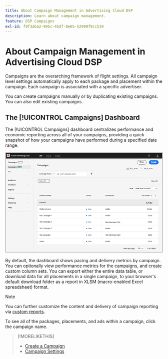 ```yaml
---
title: About Campaign Management in Advertising Cloud DSP
description: Learn about campaign management.
feature: DSP Campaigns
exl-id: f9f3aba2-995c-45df-8e65-52999f9cc539
---
```

# About Campaign Management in Advertising Cloud DSP

Campaigns are the overarching framework of flight settings. All campaign level settings automatically apply to each package and placement within the campaign. Each campaign is associated with a specific advertiser.

You can create campaigns manually or by duplicating existing campaigns. You can also edit existing campaigns.

## The [!UICONTROL Campaigns] Dashboard

<!-- standardize on "dashboard" or "view" -->
The [!UICONTROL Campaigns] dashboard centralizes performance and economic reporting across all of your campaigns, providing a quick snapshot of how your campaigns have performed during a specified date range.

![Campaigns dashboard](/help/dsp/assets/campaign-dashboard.png)

By default, the dashboard shows pacing and delivery metrics by campaign. You can optionally view performance metrics for the campaigns, and create custom column sets. You can export either the entire data table, or download data for all placements in a single campaign, to your browser's default download folder as a report in XLSM (macro-enabled Excel spreadsheet) format.

>[!NOTE]
>
>You can further customize the content and delivery of campaign reporting via [custom reports](/help/dsp/reports/report-about.md).

To see all of the packages, placements, and ads within a campaign, click the campaign name.

>[!MORELIKETHIS]
>
>* [Create a Campaign](campaign-create.md)
>* [Campaign Settings](campaign-settings.md)

